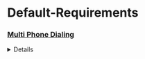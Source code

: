 # Default-Requirements

### <ins>Multi Phone Dialing</ins>
<details><summary>Details</summary>
<p>       


```
- It will dial all phones of the customer which have been uploaded [phone1 - phone5].
        - Tested It under Release-[ameyo-server-4.81.70288.20201016-R-50457.i386].              
        - Make Sure the dataTable mapping is mapped properly.
        - In this IVR we are dialing all phones from phone1 to phone5 but you can change accordingly.
```        

</p>
</details>

